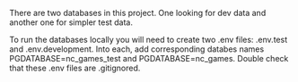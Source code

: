
There are two databases in this project. One looking for dev data and another one for simpler test data.

To run the databases locally you will need to create two .env files: .env.test and .env.development. Into each, add  corresponding databes names PGDATABASE=nc_games_test and PGDATABASE=nc_games. Double check that these .env files are .gitignored.
